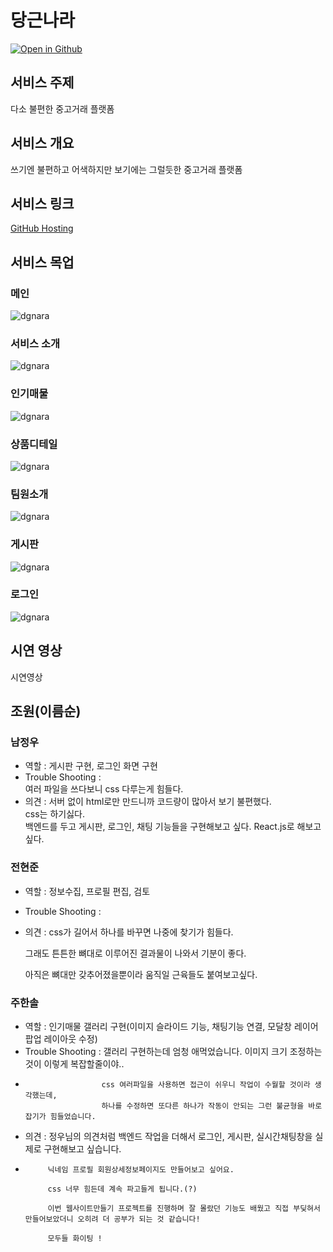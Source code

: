 # 당근나라

[![Open in Github](assets/img/dgdg.png)](https://luxetverit.github.io/miniproject5-website-dgnara/index.html)

## 서비스 주제

다소 불편한 중고거래 플랫폼

## 서비스 개요

쓰기엔 불편하고 어색하지만
보기에는 그럴듯한 중고거래 플랫폼

## 서비스 링크

[GitHub Hosting](https://luxetverit.github.io/miniproject5-website-dgnara/index.html)

## 서비스 목업

### 메인

![dgnara](assets/mock-img/dgmain.png)

### 서비스 소개

![dgnara](assets/mock-img/dginfo.png)

### 인기매물

![dgnara](assets/mock-img/dgsales.png)

### 상품디테일

![dgnara](assets/mock-img/dgsalesdetail.png)

### 팀원소개

![dgnara](assets/mock-img/dgwho.png)

### 게시판

![dgnara](assets/mock-img/dgboard.png)

### 로그인

![dgnara](assets/mock-img/dglogin.png)

## 시연 영상

시연영상

## 조원(이름순)

### 남정우

-   역할 : 게시판 구현, 로그인 화면 구현
-   Trouble Shooting :  
     여러 파일을 쓰다보니 css 다루는게 힘들다.
-   의견 :
    서버 없이 html로만 만드니까 코드량이 많아서 보기 불편했다.  
    css는 하기싫다.  
    백엔드를 두고 게시판, 로그인, 채팅 기능들을 구현해보고 싶다.
    React.js로 해보고 싶다.

### 전현준

-   역할 : 정보수집, 프로필 편집, 검토 
-   Trouble Shooting :
-   의견 : 
    css가 길어서 하나를 바꾸면 나중에 찾기가 힘들다.
    
    그래도 튼튼한 뼈대로 이루어진 결과물이 나와서 기분이 좋다.
    
    아직은 뼈대만 갖추어졌을뿐이라 움직일 근육들도 붙여보고싶다.

### 주한솔

-   역할 : 인기매물 갤러리 구현(이미지 슬라이드 기능, 채팅기능 연결, 모달창 레이어 팝업 레이아웃 수정)
-   Trouble Shooting : 갤러리 구현하는데 엄청 애먹었습니다. 이미지 크기 조정하는 것이 이렇게 복잡할줄이야..
-                      css 여러파일을 사용하면 접근이 쉬우니 작업이 수월할 것이라 생각했는데,
                       하나를 수정하면 또다른 하나가 작동이 안되는 그런 불균형을 바로잡기가 힘들었습니다.
-   의견 : 정우님의 의견처럼 백엔드 작업을 더해서 로그인, 게시판, 실시간채팅창을 실제로 구현해보고 싶습니다.
-   
           닉네임 프로필 회원상세정보페이지도 만들어보고 싶어요. 
           
           css 너무 힘든데 계속 파고들게 됩니다.(?)
           
           이번 웹사이트만들기 프로젝트를 진행하며 잘 몰랐던 기능도 배웠고 직접 부딪혀서 만들어보았더니 오히려 더 공부가 되는 것 같습니다!
           
           모두들 화이팅 !
           
